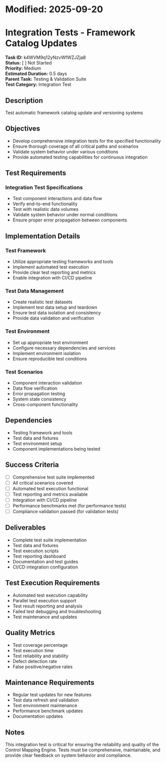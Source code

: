 # Modified: 2025-09-20

# Integration Tests - Framework Catalog Updates

**Task ID:** k4WVM9q12yNzvWfWZJZja8  
**Status:** [ ] Not Started  
**Priority:** Medium  
**Estimated Duration:** 0.5 days  
**Parent Task:** Testing & Validation Suite  
**Test Category:** Integration Test

## Description
Test automatic framework catalog update and versioning systems

## Objectives
- Develop comprehensive integration tests for the specified functionality
- Ensure thorough coverage of all critical paths and scenarios
- Validate system behavior under various conditions
- Provide automated testing capabilities for continuous integration

## Test Requirements
### Integration Test Specifications
- Test component interactions and data flow
- Verify end-to-end functionality
- Test with realistic data volumes
- Validate system behavior under normal conditions
- Ensure proper error propagation between components


## Implementation Details
### Test Framework
- Utilize appropriate testing frameworks and tools
- Implement automated test execution
- Provide clear test reporting and metrics
- Enable integration with CI/CD pipeline

### Test Data Management
- Create realistic test datasets
- Implement test data setup and teardown
- Ensure test data isolation and consistency
- Provide data validation and verification

### Test Environment
- Set up appropriate test environment
- Configure necessary dependencies and services
- Implement environment isolation
- Ensure reproducible test conditions


### Test Scenarios
- Component interaction validation
- Data flow verification
- Error propagation testing
- System state consistency
- Cross-component functionality


## Dependencies
- Testing framework and tools
- Test data and fixtures
- Test environment setup
- Component implementations being tested

## Success Criteria
- [ ] Comprehensive test suite implemented
- [ ] All critical scenarios covered
- [ ] Automated test execution functional
- [ ] Test reporting and metrics available
- [ ] Integration with CI/CD pipeline
- [ ] Performance benchmarks met (for performance tests)
- [ ] Compliance validation passed (for validation tests)

## Deliverables
- Complete test suite implementation
- Test data and fixtures
- Test execution scripts
- Test reporting dashboard
- Documentation and test guides
- CI/CD integration configuration

## Test Execution Requirements
- Automated test execution capability
- Parallel test execution support
- Test result reporting and analysis
- Failed test debugging and troubleshooting
- Test maintenance and updates

## Quality Metrics
- Test coverage percentage
- Test execution time
- Test reliability and stability
- Defect detection rate
- False positive/negative rates

## Maintenance Requirements
- Regular test updates for new features
- Test data refresh and validation
- Test environment maintenance
- Performance benchmark updates
- Documentation updates

## Notes
This integration test is critical for ensuring the reliability and quality of the Control Mapping Engine. Tests must be comprehensive, maintainable, and provide clear feedback on system behavior and compliance.
